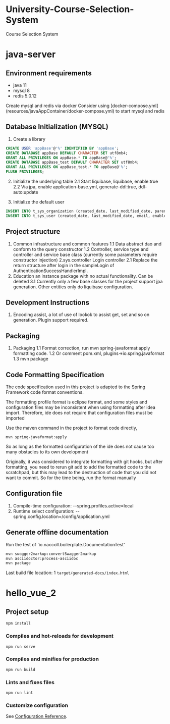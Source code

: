 # University-Course-Selection-System
Course Selection System
# java-server

## Environment requirements

- java 11
- mysql 8
- redis 5.0.12

Create mysql and redis via docker
Consider using [docker-compose.yml] (resources/javaAppContainer/docker-compose.yml) to start mysql and redis

## Database Initialization (MYSQL)

1. Create a library
```sql
CREATE USER 'appBase'@'%' IDENTIFIED BY 'appBase';
CREATE DATABASE appBase DEFAULT CHARACTER SET utf8mb4;
GRANT ALL PRIVILEGES ON appBase.* TO appBase@'%';
CREATE DATABASE appBase_test DEFAULT CHARACTER SET utf8mb4;
GRANT ALL PRIVILEGES ON appBase_test.* TO appBase@'%';
FLUSH PRIVILEGES;
```
2. Initialize the underlying table
   2.1 Start liquibase, liquibase, enable:true
   2.2 Via jpa, enable application-base.yml, generate-ddl:true, ddl-auto:update
   
3. Initialize the default user
```sql
INSERT INTO t_sys_organization (created_date, last_modified_date, parent_id, name, code, sort, enabled) VALUES (DEFAULT, DEFAULT, DEFAULT, 'Yunnan Branch', null, null, DEFAULT);
INSERT INTO t_sys_user (created_date, last_modified_date, email, enabled, organization_id, organization_name, sort, password, username, name, title, tags, credentials_non_expired, account_non_locked, account_non_expired, credentials_expired_date, account_expired_date) VALUES (DEFAULT, DEFAULT, null, DEFAULT, 1, 'Yunnan Branch', null, '{noop}123456', 'admin', 'System Administrator', 'Background', 'Admin', DEFAULT, DEFAULT, DEFAULT, null, null);
```
## Project structure
1. Common infrastructure and common features
   1.1 Data abstract dao and conform to the query constructor
   1.2 Controller, service type and controller and service base class (currently some parameters require constructor injection)
2.sys.controller Login controller
   2.1 Replace the return structure after login in the sampleLogin of AuthenticationSuccessHandlerImpl. 
3. Education an instance package with no actual functionality. Can be deleted 
   3.1 Currently only a few base classes for the project support jpa generation. Other entities only do liquibase configuration.

## Development Instructions
1. Encoding assist, a lot of use of lookok to assist get, set and so on generation. Plugin support required.

## Packaging
1. Packaging 
   1.1 Format correction, run mvn spring-javaformat:apply formatting code. 
   1.2 Or comment pom.xml, plugins->io.spring.javaformat
   1.3 mvn package

## Code Formatting Specification

The code specification used in this project is adapted to the Spring Framework code format conventions.

The formatting profile format is eclipse format, and some styles and configuration files may be inconsistent when using formatting after idea import. Therefore, ide does not require that configuration files must be imported

Use the maven command in the project to format code directly,

```
mvn spring-javaformat:apply
```

So as long as the formatted configuration of the ide does not cause too many obstacles to its own development

Originally, it was considered to integrate formatting with git hooks, but after formatting, you need to rerun git add to add the formatted code to the scratchpad, but this may lead to the destruction of code that you did not want to commit. So for the time being, run the format manually

## Configuration file

1. Compile-time configuration: --spring.profiles.active=local
2. Runtime select configuration: --spring.config.location=/config/application.yml

## Generate offline documentation

Run the test of 'io.naccoll.boilerplate.DocumentationTest'

```bash
mvn swagger2markup:convertSwagger2markup 
mvn asciidoctor:process-asciidoc 
mvn package
```

Last build file location: 1
`target/generated-docs/index.html`

# hello_vue_2

## Project setup
```
npm install
```

### Compiles and hot-reloads for development
```
npm run serve
```

### Compiles and minifies for production
```
npm run build
```

### Lints and fixes files
```
npm run lint
```

### Customize configuration
See [Configuration Reference](https://cli.vuejs.org/config/).



